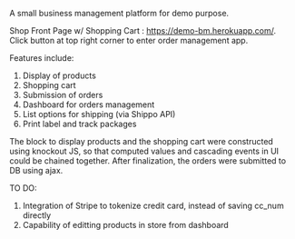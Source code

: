 A small business management platform for demo purpose. 

Shop Front Page w/ Shopping Cart : https://demo-bm.herokuapp.com/.
Click button at top right corner to enter order management app.

Features include:

1. Display of products
2. Shopping cart
3. Submission of orders
4. Dashboard for orders management
5. List options for shipping (via Shippo API)
6. Print label and track packages

The block to display products and the shopping cart were constructed using knockout JS, so that computed values and cascading events in UI could be chained together. After finalization, the orders were submitted to DB using ajax.

TO DO:

1. Integration of Stripe to tokenize credit card, instead of saving cc_num directly
3. Capability of editting products in store from dashboard
